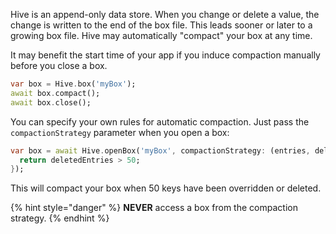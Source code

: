Hive is an append-only data store. When you change or delete a value, the change is written to the end of the box file. This leads sooner or later to a growing box file. Hive may automatically "compact" your box at any time.

It may benefit the start time of your app if you induce compaction manually before you close a box.

```dart
var box = Hive.box('myBox');
await box.compact();
await box.close();
```

You can specify your own rules for automatic compaction. Just pass the `compactionStrategy` parameter when you open a box:

```dart
var box = await Hive.openBox('myBox', compactionStrategy: (entries, deletedEntries) {
  return deletedEntries > 50;
});
```

This will compact your box when 50 keys have been overridden or deleted.

{% hint style="danger" %}
**NEVER** access a box from the compaction strategy.
{% endhint %}